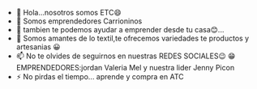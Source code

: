 - 👋 Hola...nosotros somos ETC😄
- 👀 Somos emprendedores Carrioninos
- 🌱 tambien te podemos ayudar a emprender desde tu casa😊...
- 💞️ Somos amantes de lo textil,te ofrecemos variedades te productos y artesanias 😀
- 📫 No te olvides de seguirnos en nuestras REDES SOCIALES😉
   😁EMPRENDEDORES:jordan Valeria Mel y nuestra lider Jenny Picon
- ⚡ No pirdas el tiempo... aprende y compra en ATC

<!---
jordan2007pt/jordan2007pt is a ✨ special ✨ repository because its `README.md` (this file) appears on your GitHub profile.
You can click the Preview link to take a look at your changes.
--->
